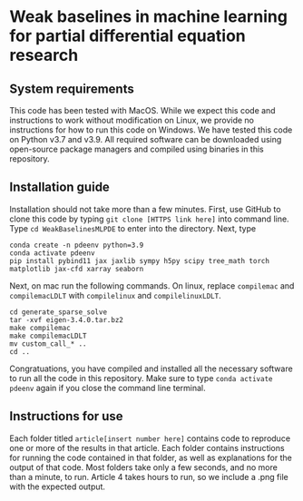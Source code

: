 # Weak baselines in machine learning for partial differential equation research

## System requirements

This code has been tested with MacOS. While we expect this code and instructions to work without modification on Linux, we provide no instructions for how to run this code on Windows. We have tested this code on Python v3.7 and v3.9. All required software can be downloaded using open-source package managers and compiled using binaries in this repository.

## Installation guide

Installation should not take more than a few minutes. First, use GitHub to clone this code by typing `git clone [HTTPS link here]` into command line. Type `cd WeakBaselinesMLPDE` to enter into the directory. Next, type
```
conda create -n pdeenv python=3.9
conda activate pdeenv
pip install pybind11 jax jaxlib sympy h5py scipy tree_math torch matplotlib jax-cfd xarray seaborn
```
Next, on mac run the following commands. On linux, replace `compilemac` and `compilemacLDLT` with `compilelinux` and `compilelinuxLDLT`. 
```
cd generate_sparse_solve
tar -xvf eigen-3.4.0.tar.bz2 
make compilemac
make compilemacLDLT
mv custom_call_* ..
cd ..
```
Congratuations, you have compiled and installed all the necessary software to run all the code in this repository. Make sure to type `conda activate pdeenv` again if you close the command line terminal.

## Instructions for use

Each folder titled `article[insert number here]` contains code to reproduce one or more of the results in that article. Each folder contains instructions for running the code contained in that folder, as well as explanations for the output of that code. Most folders take only a few seconds, and no more than a minute, to run. Article 4 takes hours to run, so we include a .png file with the expected output.